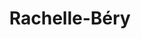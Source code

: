 ---
title: "Rachelle-Béry"
url: /vaudreuil-dorion/rachelle-bery-boulevard-harwood/
shop: Bioladen
---